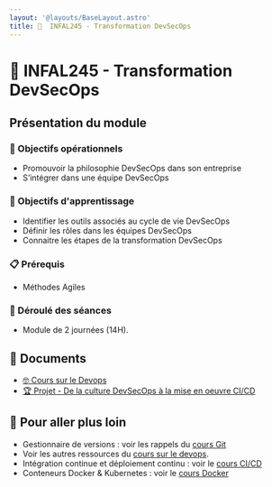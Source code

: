 ```yaml
---
layout: '@layouts/BaseLayout.astro'
title: 󱃾  INFAL245 - Transformation DevSecOps
---
```


# 󱃾  INFAL245 - Transformation DevSecOps

## Présentation du module

### 🎯 Objectifs opérationnels

- Promouvoir la philosophie DevSecOps dans son entreprise
- S’intégrer dans une équipe DevSecOps

### 🎯 Objectifs d'apprentissage

- Identifier les outils associés au cycle de vie DevSecOps
- Définir les rôles dans les équipes DevSecOps
- Connaitre les étapes de la transformation DevSecOps

### 📋 Prérequis

- Méthodes Agiles

### 📅 Déroulé des séances

- Module de 2 journées (14H).

## 📑 Documents

- [🤓 Cours sur le Devops](/cesi/m2/devsecops/cours)
- [🏆 Projet - De la culture DevSecOps à la mise en oeuvre CI/CD](/cesi/m2/devsecops/projet)

## 🚀 Pour aller plus loin

- Gestionnaire de versions : voir les rappels du [cours Git](/git)
- Voir les autres ressources du [cours sur le devops](/devops).
- Intégration continue et déploiement continu : voir le [cours CI/CD](/ci)
- Conteneurs Docker & Kubernetes : voir le [cours Docker](/docker)

